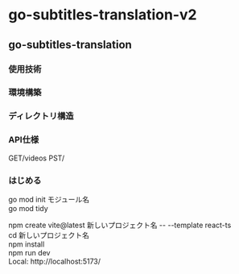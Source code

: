 # go-subtitles-translation-v2
## go-subtitles-translation

### 使用技術


### 環境構築

### ディレクトリ構造

### API仕様
GET/videos
PST/

### はじめる
go mod init モジュール名  
go mod tidy


npm create vite@latest 新しいプロジェクト名 -- --template react-ts <br/>
cd 新しいプロジェクト名  
npm install  
npm run dev  
Local:   http://localhost:5173/  

